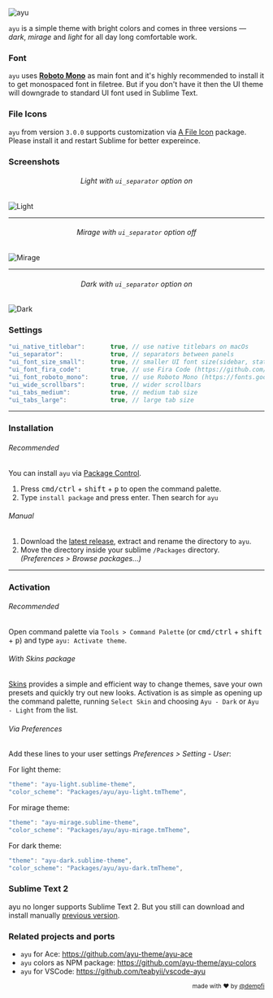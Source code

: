 ![ayu](https://i.imgur.com/akLUOXg.png)

`ayu` is a simple theme with bright colors and comes in three versions — *dark*, *mirage* and *light* for all day long comfortable work.

### Font

`ayu` uses [__Roboto Mono__](https://www.google.com/fonts/specimen/Roboto+Mono) as main font and it's highly recommended to install it to get monospaced font in filetree. But if you don't have it then the UI theme will downgrade to standard UI font used in Sublime Text.

### File Icons

`ayu` from version `3.0.0` supports customization via [A File Icon](https://github.com/ihodev/a-file-icon) package. Please install it and restart Sublime for better expereince.

### Screenshots

<h6 align='center'>Light with <code>ui_separator</code> option on</h6>

![Light](https://i.imgur.com/pQQfIio.png)

---


<h6 align='center'>Mirage with <code>ui_separator</code> option off</h6>

![Mirage](https://i.imgur.com/KYXJbBu.png)

---

<h6 align='center'>Dark with <code>ui_separator</code> option on</h6>

![Dark](https://i.imgur.com/lo8XBTr.png)

### Settings

```js
"ui_native_titlebar":       true, // use native titlebars on macOs
"ui_separator":             true, // separators between panels
"ui_font_size_small":       true, // smaller UI font size(sidebar, statusbar etc)
"ui_font_fira_code":        true, // use Fira Code (https://github.com/tonsky/FiraCode) as UI font
"ui_font_roboto_mono":      true, // use Roboto Mono (https://fonts.google.com/specimen/Roboto+Mono) as UI font
"ui_wide_scrollbars":       true, // wider scrollbars
"ui_tabs_medium":           true, // medium tab size
"ui_tabs_large":            true, // large tab size
```

---

### Installation

###### Recommended

You can install `ayu` via [Package Control](https://packagecontrol.io/).

1. Press <kbd>cmd/ctrl</kbd> + <kbd>shift</kbd> + <kbd>p</kbd> to open the command palette.
2. Type `install package` and press enter. Then search for `ayu`

###### Manual

1. Download the [latest release](https://github.com/dempfi/ayu/releases/latest), extract and rename the directory to `ayu`.
2. Move the directory inside your sublime `/Packages` directory. *(Preferences > Browse packages...)*

---

### Activation

###### Recommended

Open command palette via `Tools > Command Palette` (or <kbd>cmd/ctrl</kbd> + <kbd>shift</kbd> + <kbd>p</kbd>) and type `ayu: Activate theme`.


###### With Skins package

[Skins](https://packagecontrol.io/packages/Skins) provides a simple and efficient way to change themes, save your own presets and quickly try out new looks. Activation is as simple as opening up the command palette, running `Select Skin` and choosing `Ayu - Dark` or `Ayu - Light` from the list.


###### Via Preferences

Add these lines to your user settings *Preferences > Setting - User*:

For light theme:

```js
"theme": "ayu-light.sublime-theme",
"color_scheme": "Packages/ayu/ayu-light.tmTheme",
```

For mirage theme:

```js
"theme": "ayu-mirage.sublime-theme",
"color_scheme": "Packages/ayu/ayu-mirage.tmTheme",
```

For dark theme:

```js
"theme": "ayu-dark.sublime-theme",
"color_scheme": "Packages/ayu/ayu-dark.tmTheme",
```

### Sublime Text 2

ayu no longer supports Sublime Text 2. But you still can download
and install manually [previous version](https://github.com/dempfi/ayu/releases/tag/3.2.2).

### Related projects and ports

- `ayu` for Ace: https://github.com/ayu-theme/ayu-ace
- `ayu` colors as NPM package: https://github.com/ayu-theme/ayu-colors
- `ayu` for VSCode: https://github.com/teabyii/vscode-ayu

<div align="right"><sup>
  made with ❤️ by <a href="https://github.com/dempfi">@dempfi</a>
</sup></div>
